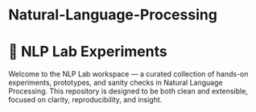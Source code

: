 # Natural-Language-Processing
# 🧠 NLP Lab Experiments

Welcome to the NLP Lab workspace — a curated collection of hands-on experiments, prototypes, and sanity checks in Natural Language Processing. This repository is designed to be both clean and extensible, focused on clarity, reproducibility, and insight.
